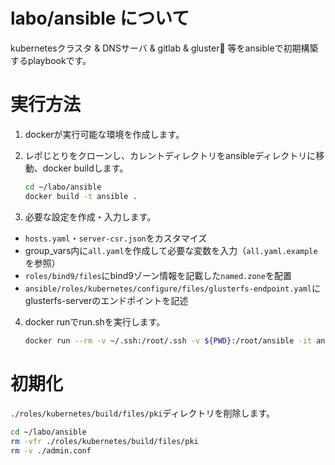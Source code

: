 # labo/ansible について

kubernetesクラスタ & DNSサーバ & gitlab & gluster 等をansibleで初期構築するplaybookです。

# 実行方法

1. dockerが実行可能な環境を作成します。

2. レポじとりをクローンし、カレントディレクトリをansibleディレクトリに移動、docker buildします。  
    ```sh
    cd ~/labo/ansible
    docker build -t ansible .
    ```
3. 必要な設定を作成・入力します。

- `hosts.yaml`・`server-csr.json`をカスタマイズ  
- group_vars内に`all.yaml`を作成して必要な変数を入力（`all.yaml.example`を参照）  
- `roles/bind9/files`にbind9ゾーン情報を記載した`named.zone`を配置  
- `ansible/roles/kubernetes/configure/files/glusterfs-endpoint.yaml`にglusterfs-serverのエンドポイントを記述

4. docker runでrun.shを実行します。
    ```sh
    docker run --rm -v ~/.ssh:/root/.ssh -v ${PWD}:/root/ansible -it ansible ./run.sh
    ```

# 初期化

`./roles/kubernetes/build/files/pki`ディレクトリを削除します。
```sh
cd ~/labo/ansible
rm -vfr ./roles/kubernetes/build/files/pki
rm -v ./admin.conf
```
